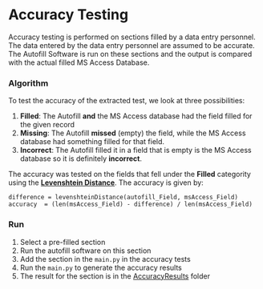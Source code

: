 # Accuracy Testing

Accuracy testing is performed on sections filled by a data entry personnel. The data entered by the data entry personnel are assumed to be accurate. The Autofill Software is run on these sections and the output is compared with the actual filled MS Access Database. 


### Algorithm
To test the accuracy of the extracted test, we look at three possibilities:
1. **Filled**: The Autofill **and** the MS Access database had the field filled for the given record
2. **Missing**: The Autofill **missed** (empty) the field, while the MS Access database had something filled for that field.
3. **Incorrect**: The Autofill filled it in a field that is empty is the MS Access database so it is definitely **incorrect**.

The accuracy was tested on the fields that fell under the **Filled** categority using the [**Levenshtein Distance**](https://en.wikipedia.org/wiki/Levenshtein_distance). The accuracy is given by:
```
difference = levenshteinDistance(autofill_Field, msAccess_Field)
accuracy  = (len(msAccess_Field) - difference) / len(msAccess_Field)
```

### Run
1. Select a pre-filled section
2. Run the autofill software on this section
3. Add the section in the ```main.py``` in the accuracy tests 
4. Run the ```main.py``` to generate the accuracy results
4. The result for the section is in the [AccuracyResults](https://github.com/FourFront-Senior-Design/Autofill-pythonenv/tree/accuracyTests/FourFrontScripts/AccuracyTests/AccuracyResults) folder

